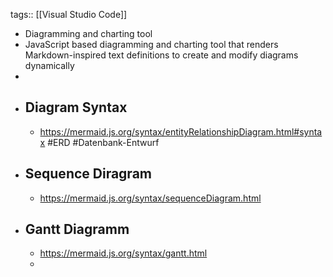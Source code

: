 tags:: [[Visual Studio Code]]

- Diagramming and charting tool
- JavaScript based diagramming and charting tool that renders  Markdown-inspired text definitions to create and modify diagrams dynamically
-
- ## Diagram Syntax
	- https://mermaid.js.org/syntax/entityRelationshipDiagram.html#syntax #ERD #Datenbank-Entwurf
- ## Sequence Diragram
	- https://mermaid.js.org/syntax/sequenceDiagram.html
- ## Gantt Diagramm
	- https://mermaid.js.org/syntax/gantt.html
	-